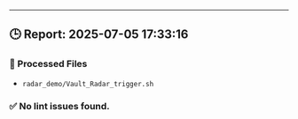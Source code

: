 
---
## 🕒 Report: 2025-07-05 17:33:16

### 📂 Processed Files
- `radar_demo/Vault_Radar_trigger.sh`

### ✅ No lint issues found.
